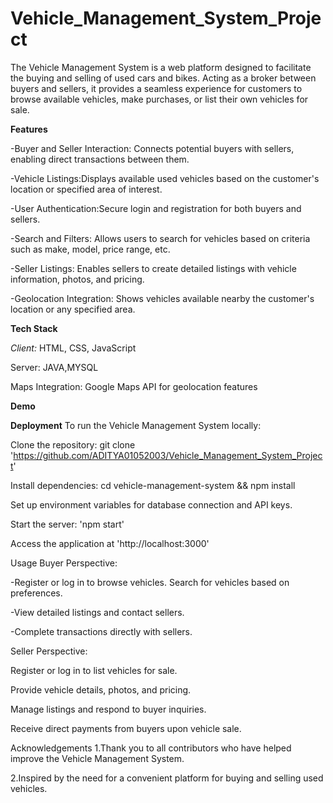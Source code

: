 # Vehicle_Management_System_Project

The Vehicle Management System is a web platform designed to facilitate the buying and selling of used cars and bikes. Acting as a broker between buyers and sellers, it provides a seamless experience for customers to browse available vehicles, make purchases, or list their own vehicles for sale.



**Features**

-Buyer and Seller Interaction: Connects potential buyers with sellers, enabling direct transactions between them.

-Vehicle Listings:Displays available used vehicles based on the customer's location or specified area of interest.

-User Authentication:Secure login and registration for both buyers and sellers.

-Search and Filters: Allows users to search for vehicles based on criteria such as make, model, price range, etc.

-Seller Listings: Enables sellers to create detailed listings with vehicle information, photos, and pricing.

-Geolocation Integration: Shows vehicles available nearby the customer's location or any specified area.



****Tech Stack****

*Client:* HTML, CSS, JavaScript

Server: JAVA,MYSQL

Maps Integration: Google Maps API for geolocation features

******Demo******


****Deployment****
To run the Vehicle Management System locally:

Clone the repository: git clone 'https://github.com/ADITYA01052003/Vehicle_Management_System_Project'

Install dependencies: cd vehicle-management-system && npm install

Set up environment variables for database connection and API keys.

Start the server: 'npm start'

Access the application at 'http://localhost:3000'

Usage
Buyer Perspective:

-Register or log in to browse vehicles. Search for vehicles based on preferences.

-View detailed listings and contact sellers.

-Complete transactions directly with sellers.

Seller Perspective:

Register or log in to list vehicles for sale.

Provide vehicle details, photos, and pricing.

Manage listings and respond to buyer inquiries.

Receive direct payments from buyers upon vehicle sale.

Acknowledgements
1.Thank you to all contributors who have helped improve the Vehicle Management System.

2.Inspired by the need for a convenient platform for buying and selling used vehicles.

